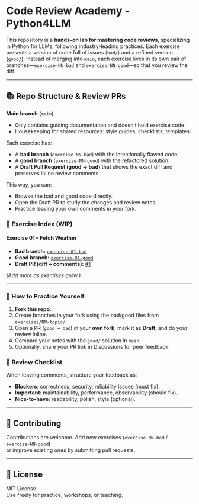 # Code Review Academy - Python4LLM

This repository is a **hands-on lab for mastering code reviews**, specializing in Python for LLMs, following industry-leading practices. Each exercise presents a version of code full of issues (`bad/`) and a refined version (`good/`).
Instead of merging into `main`, each exercise lives in its own pair of branches—`exercise-NN-bad` and `exercise-NN-good`—so that you review the diff.

---

## 📚 Repo Structure & Review PRs

**Main branch** (`main`)
   - Only contains guiding documentation and doesn’t hold exercise code.
   - Housekeeping for shared resources: style guides, checklists, templates.

Each exercise has:

- A **bad branch** (`exercise-NN-bad`) with the intentionally flawed code.
- A **good branch** (`exercise-NN-good`) with the refactored solution.
- A **Draft Pull Request (good → bad)** that shows the exact diff and preserves inline review comments.

This way, you can:
- Browse the bad and good code directly.
- Open the Draft PR to study the changes and review notes.
- Practice leaving your own comments in your fork.


### 🔎 Exercise Index (WIP)

#### Exercise 01 – Fetch Weather
- **Bad branch:** [`exercise-01-bad`](../../tree/exercise-01-bad)
- **Good branch:** [`exercise-01-good`](../../tree/exercise-01-good)
- **Draft PR (diff + comments):** [#1](../../pull/1)

*(Add more as exercises grow.)*

---

### 🧭 How to Practice Yourself

1. **Fork this repo**.  
2. Create branches in your fork using the bad/good files from `exercises/NN-topic/`.  
3. Open a PR (`good → bad`) in your **own fork**, mark it as **Draft**, and do your review inline.  
4. Compare your notes with the `good/` solution in `main`.  
5. Optionally, share your PR link in Discussions for peer feedback.


### 📝 Review Checklist

When leaving comments, structure your feedback as:

- **Blockers**: correctness, security, reliability issues (must fix).  
- **Important**: maintainability, performance, observability (should fix).  
- **Nice-to-have**: readability, polish, style (optional).

---

## 🤝 Contributing

Contributions are welcome. Add new exercises (`exercise-NN-bad` / `exercise-NN-good`)  
or improve existing ones by submitting pull requests.

---

## 📜 License

MIT License.  
Use freely for practice, workshops, or teaching.